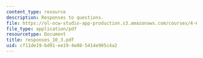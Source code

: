 ```yaml
---
content_type: resource
description: Responses to questions.
file: https://ol-ocw-studio-app-production.s3.amazonaws.com/courses/4-645-selected-topics-in-architecture-architecture-from-1750-to-the-present-fall-2004/cf11de19bd91ee194e085414e905c4a2_responses_10_3.pdf
file_type: application/pdf
resourcetype: Document
title: responses_10_3.pdf
uid: cf11de19-bd91-ee19-4e08-5414e905c4a2
---
```

